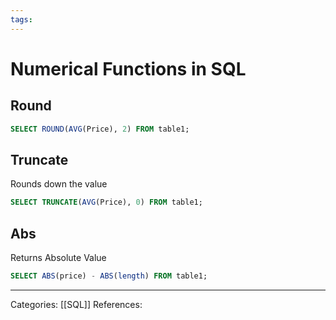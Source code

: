 ```yaml
---
tags:
---
```

# Numerical Functions in SQL
## Round
```SQL
SELECT ROUND(AVG(Price), 2) FROM table1;
```

## Truncate
Rounds down the value
```SQL
SELECT TRUNCATE(AVG(Price), 0) FROM table1;
```

## Abs
Returns Absolute Value
```SQL
SELECT ABS(price) - ABS(length) FROM table1;
```


---
Categories: [[SQL]]
References:
